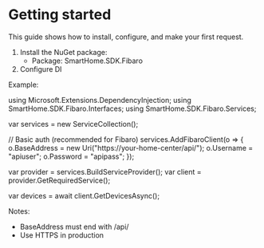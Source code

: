 # Getting started

This guide shows how to install, configure, and make your first request.

1. Install the NuGet package:
   - Package: SmartHome.SDK.Fibaro
2. Configure DI

Example:

using Microsoft.Extensions.DependencyInjection;
using SmartHome.SDK.Fibaro.Interfaces;
using SmartHome.SDK.Fibaro.Services;

var services = new ServiceCollection();

// Basic auth (recommended for Fibaro)
services.AddFibaroClient(o =>
{
    o.BaseAddress = new Uri("https://your-home-center/api/");
    o.Username = "apiuser";
    o.Password = "apipass";
});

var provider = services.BuildServiceProvider();
var client = provider.GetRequiredService<IFibaroClient>();

var devices = await client.GetDevicesAsync();

Notes:
- BaseAddress must end with /api/
- Use HTTPS in production
